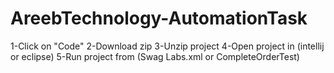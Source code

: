 # AreebTechnology-AutomationTask
1-Click on "Code" 
2-Download zip
3-Unzip project
4-Open project in (intellij or eclipse)
5-Run project from (Swag Labs.xml or CompleteOrderTest)
